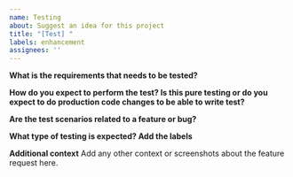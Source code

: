 ```yaml
---
name: Testing
about: Suggest an idea for this project
title: "[Test] "
labels: enhancement
assignees: ''
---
```


**What is the requirements that needs to be tested?**

**How do you expect to perform the test? Is this pure testing or do you expect to do production code changes to be able to write test?**

**Are the test scenarios related to a feature or bug?**

**What type of testing is expected? Add the labels**

**Additional context**
Add any other context or screenshots about the feature request here.

